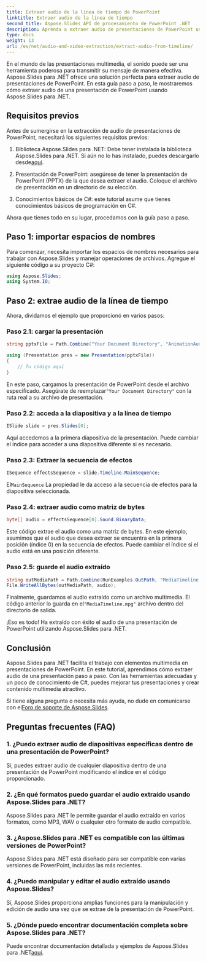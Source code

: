 ```yaml
---
title: Extraer audio de la línea de tiempo de PowerPoint
linktitle: Extraer audio de la línea de tiempo
second_title: Aspose.Slides API de procesamiento de PowerPoint .NET
description: Aprenda a extraer audio de presentaciones de PowerPoint usando Aspose.Slides para .NET. Mejore su contenido multimedia con facilidad.
type: docs
weight: 13
url: /es/net/audio-and-video-extraction/extract-audio-from-timeline/
---
```


En el mundo de las presentaciones multimedia, el sonido puede ser una herramienta poderosa para transmitir su mensaje de manera efectiva. Aspose.Slides para .NET ofrece una solución perfecta para extraer audio de presentaciones de PowerPoint. En esta guía paso a paso, le mostraremos cómo extraer audio de una presentación de PowerPoint usando Aspose.Slides para .NET.

## Requisitos previos

Antes de sumergirse en la extracción de audio de presentaciones de PowerPoint, necesitará los siguientes requisitos previos:

1.  Biblioteca Aspose.Slides para .NET: Debe tener instalada la biblioteca Aspose.Slides para .NET. Si aún no lo has instalado, puedes descargarlo desde[aquí](https://releases.aspose.com/slides/net/).

2. Presentación de PowerPoint: asegúrese de tener la presentación de PowerPoint (PPTX) de la que desea extraer el audio. Coloque el archivo de presentación en un directorio de su elección.

3. Conocimientos básicos de C#: este tutorial asume que tienes conocimientos básicos de programación en C#.

Ahora que tienes todo en su lugar, procedamos con la guía paso a paso.

## Paso 1: importar espacios de nombres

Para comenzar, necesita importar los espacios de nombres necesarios para trabajar con Aspose.Slides y manejar operaciones de archivos. Agregue el siguiente código a su proyecto C#:

```csharp
using Aspose.Slides;
using System.IO;
```

## Paso 2: extrae audio de la línea de tiempo

Ahora, dividamos el ejemplo que proporcionó en varios pasos:

### Paso 2.1: cargar la presentación

```csharp
string pptxFile = Path.Combine("Your Document Directory", "AnimationAudio.pptx");

using (Presentation pres = new Presentation(pptxFile))
{
    // Tu código aquí
}
```

 En este paso, cargamos la presentación de PowerPoint desde el archivo especificado. Asegúrate de reemplazar`"Your Document Directory"` con la ruta real a su archivo de presentación.

### Paso 2.2: acceda a la diapositiva y a la línea de tiempo

```csharp
ISlide slide = pres.Slides[0];
```

Aquí accedemos a la primera diapositiva de la presentación. Puede cambiar el índice para acceder a una diapositiva diferente si es necesario.

### Paso 2.3: Extraer la secuencia de efectos

```csharp
ISequence effectsSequence = slide.Timeline.MainSequence;
```

 El`MainSequence` La propiedad le da acceso a la secuencia de efectos para la diapositiva seleccionada.

### Paso 2.4: extraer audio como matriz de bytes

```csharp
byte[] audio = effectsSequence[0].Sound.BinaryData;
```

Este código extrae el audio como una matriz de bytes. En este ejemplo, asumimos que el audio que desea extraer se encuentra en la primera posición (índice 0) en la secuencia de efectos. Puede cambiar el índice si el audio está en una posición diferente.

### Paso 2.5: guarde el audio extraído

```csharp
string outMediaPath = Path.Combine(RunExamples.OutPath, "MediaTimeline.mpg");
File.WriteAllBytes(outMediaPath, audio);
```

 Finalmente, guardamos el audio extraído como un archivo multimedia. El código anterior lo guarda en el`"MediaTimeline.mpg"` archivo dentro del directorio de salida.

¡Eso es todo! Ha extraído con éxito el audio de una presentación de PowerPoint utilizando Aspose.Slides para .NET.

## Conclusión

Aspose.Slides para .NET facilita el trabajo con elementos multimedia en presentaciones de PowerPoint. En este tutorial, aprendimos cómo extraer audio de una presentación paso a paso. Con las herramientas adecuadas y un poco de conocimiento de C#, puedes mejorar tus presentaciones y crear contenido multimedia atractivo.

 Si tiene alguna pregunta o necesita más ayuda, no dude en comunicarse con el[Foro de soporte de Aspose.Slides](https://forum.aspose.com/).

## Preguntas frecuentes (FAQ)

### 1. ¿Puedo extraer audio de diapositivas específicas dentro de una presentación de PowerPoint?

Sí, puedes extraer audio de cualquier diapositiva dentro de una presentación de PowerPoint modificando el índice en el código proporcionado.

### 2. ¿En qué formatos puedo guardar el audio extraído usando Aspose.Slides para .NET?

Aspose.Slides para .NET le permite guardar el audio extraído en varios formatos, como MP3, WAV o cualquier otro formato de audio compatible.

### 3. ¿Aspose.Slides para .NET es compatible con las últimas versiones de PowerPoint?

Aspose.Slides para .NET está diseñado para ser compatible con varias versiones de PowerPoint, incluidas las más recientes.

### 4. ¿Puedo manipular y editar el audio extraído usando Aspose.Slides?

Sí, Aspose.Slides proporciona amplias funciones para la manipulación y edición de audio una vez que se extrae de la presentación de PowerPoint.

### 5. ¿Dónde puedo encontrar documentación completa sobre Aspose.Slides para .NET?

 Puede encontrar documentación detallada y ejemplos de Aspose.Slides para .NET[aquí](https://reference.aspose.com/slides/net/).